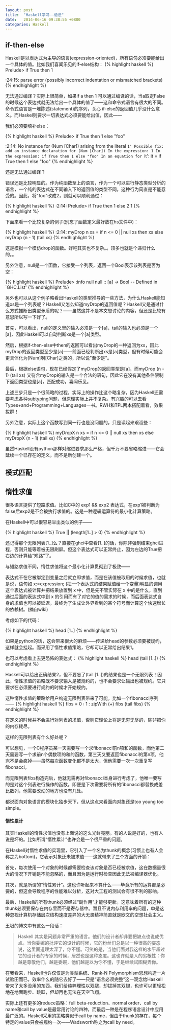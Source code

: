 ```yaml
---
layout: post
title:  "Haskell学习——语法"
date:   2014-06-16 09:38:55 +0800
categories: Haskell
---
```



## if-then-else

Haskell是以表达式为主导的语言(expression-oriented)，所有语句必须要能给出一个具体的值。比如我们喜闻乐见的if-else结构：
{% highlight haskell %}
Prelude> if True then 1

<interactive>:24:15:
    parse error (possibly incorrect indentation or mismatched brackets)
{% endhighlight %}

无法通过编译？实际上很简单，如果if a then 1 可以通过编译的话，当a取定False的时候这个表达式就无法给出一个具体的值了——这和命令式语言有很大的不同。命令式语言是一堆陈述(statement)的序列，关心 if-else的返回值几乎没什么意义。而Haskel则要求一切表达式必须要能给出值，因此——

我们必须要填补else：

{% highlight haskell %}
Prelude> if True then 1 else "foo"

<interactive>:2:14:
    No instance for (Num [Char])
        arising from the literal `1'
    Possible fix: add an instance declaration for (Num [Char])
    In the expression: 1
    In the expression: if True then 1 else "foo"
    In an equation for `it': it = if True then 1 else "foo"
{% endhighlight %}
 
还是无法通过编译？

错误还是比较明显的。作为纯函数至上的语言，作为一个可以进行静态类型分析的语言，一个纯的表达式在不同输入下的返回值的类型不同，这种行为简直是不能忍受的。因此，将"foo"改成2，则就可以顺利通过：

{% highlight haskell %}
<interactive>:2:14:
Prelude> if True then 1 else 2
1
{% endhighlight %}
 

下面来看一个比较复杂的例子(别忘了函数定义最好放在hs文件中)：

{% highlight haskell %}
<interactive>:2:14:
myDrop n xs = if n <= 0 || null xs
              then xs
              else myDrop (n - 1) (tail xs)
{% endhighlight %}
 
这是模拟一个模仿drop的函数。好吧其实也不复杂。。顶多也就是个递归什么的。。

另外注意，null是一个函数，它接受一个列表，返回一个Bool表示该列表是否为空：

{% highlight haskell %}
Prelude> :info null
null :: [a] -> Bool 	-- Defined in `GHC.List'
{% endhighlight %}
 
另外也可以从这个例子略看出Haskell的类型推导的一些方法，为什么Haskell能知道xs是一个列表呢？Haskell又怎么知道myDrop的返回值呢？Haskell又是通过什么方式推断出类型矛盾的呢？——虽然这并不是本文想讨论的内容，但还是比较有意思所以写一下好了。

首先，可以看出，null的定义里的输入必须是一个[a]，tail的输入也必须是一个[a]，因此Haskell可以自动判断xs是一个[a]类型。

然后，根据if-then-else中then的返回可以看出myDrop的一种返回为xs，因此myDrop的返回类型至少是[a]——前面已经判断出xs是[a]类型，但有时候可能会更具体化为[Num]啊[Char]之类的，所以说"至少是"。

最后，根据else语句，现在已经假定了myDrop的返回类型是[a]，而myDrop (n - 1) (tail xs) 又符合myDrop的输入是一个合法的语句，因此它在没有其他条件限制下返回类型也是[a]，匹配成功，喜闻乐见。

上述三步只是一个很简略的过程，实际上的操作比这个略复杂，因为Haskell还需要考虑各种subtyping问题，但原理实际上并不复杂。有兴趣的可以去看Types+and+Programming+Languages一书。RWH和TPL两本搭配着看，效果拔群！

另外注意，实际上这个函数写到同一行也是没问题的，只是读起来艰涩些：

{% highlight haskell %}
myDropX n xs = if n <= 0 || null xs then xs else myDropX (n - 1) (tail xs)
{% endhighlight %}

虽然Haskell没有python那样对缩进要求那么严格，但千万不要省略缩进——它会延续一个已存在的定义，而不是新创建一个。

## 模式匹配


## 惰性求值

很多语言提供了短路求值。比如C中的 exp1 && exp2 表达式，在exp1被判断为false后exp2是不会被执行求值的。这是一种逻辑运算符的最小化计算策略。

在Haskell中可以很容易举出类似的例子——

{% highlight haskell %}
True || (length[1..] > 0)
{% endhighlight %}
 
还记得那个无限列表[1..]么？直接在ghci中查看[1..]的话，你除非强制结束ghci进程，否则只能等着被无限刷屏。但这个表达式可以正常终止，因为左边的True把右边的计算给“短路”了。

与短路求值不同，惰性求值将这个最小化计算贯彻到了极致——

表达式不在它被绑定到变量之后就立即求值，而是在该值被取用的时候求值，也就是说，语句如 x:=expression; (把一个表达式的结果赋值给一个变量)明显的调用这个表达式被计算并把结果放置到 x 中，但是先不管实际在 x 中的是什么，直到通过后面的表达式中到 x 的引用而有了对它的值的需求的时候，而后面表达式自身的求值也可以被延迟，最终为了生成让外界看到的某个符号而计算这个快速增长的依赖树。(摘自wiki)

考虑如下的代码：

{% highlight haskell %}
head [1..]
{% endhighlight %}
 
如果是python的话，这会带来很大的麻烦——传递给head的参数必须要被规约，这样就会挂起。而采用了惰性求值策略，它却可以正常给出结果1。

也可以考虑看上去更恐怖的表达式：
{% highlight haskell %}
head (tail [1..])
{% endhighlight %}
 
Haskell可以给出正确结果2，但不要忘了(tail [1..])的结果也是一个无限列表！因此，惰性求值的策略既不要求输入是被规约的，也不会要求让输出也被规约。它只要求在必须要进行规约的时候才开始规约。

这种惰性求值的策略给用户构造无限列表带来了可能。比如一个fibonacci序列——
{% highlight haskell %}
fibs = 0 : 1 : zipWith (+) fibs (tail fibs)
{% endhighlight %}
 
在定义的时候并不会进行对列表的求值，否则它理论上将是无穷无尽的，除非把你的内存耗尽。

这样的无限列表有什么好处呢？

可以想见，一个C程序员某一天需要写一个求fibonacci前n项和的函数，而他第二天需要写一个求前n个偶数项的和的函数，第三天又要返回fibonacci的第n项，他岂不是会疯掉——虽然每次函数变化都不是太大，但他需要一次一次重复写fibonacci。

而无限列表fibs构造完后，他就无需再对fibonacci本身进行考虑了，他唯一要写的是对这个列表进行操作的函数。即便是下次需要将所有的fibonacci都替换成差比数列，他需要改动的地方也没有几处。

都说面向对象语言的模块化独步天下，但从这点来看面向对象还是too young too simple。

#### 惰性累计

其实Haskell的惰性求值也没有上面说的这么光鲜亮丽。有的人说是好的，也有人说是坏的。比如所谓“惰性累计”也许会是一个很严重的问题。

在Haskell对惰性求值的实现里，它引入了一个名为thunk的概念(习惯上也有人会称之为bottom)，它表示对象还未被求值——这就带来了三个方面的开销：

首先，每次使用一个对象的时候都需要检查该对象是否已经被求值，这在数据量很大的情况下开销是不能忽略的，而且因为是运行时检查因此无法被编译器优化。

其次，就是所谓的“惰性累计”。这也许听起来不算什么——毕竟所有的运算都是必要的，但这会导致程序的性能难以分析，这对大工程的测试会有很不利的影响。

最后，Haskell的所有thunk必须经过“副作用”才能够更新。这意味着所有的这种thunk必须要保存在内存里而不是寄存器中。暂且不说内存利用率的问题，单是这种忽视计算机存储层次结构速度差异的大无畏精神简直就是欧文的空想社会主义。

王垠的博文中有这么一段话：

> Haskell 其实是问题非常严重的语言。他们的设计者却非要把缺点也说成优点。当你委婉的批评它的设计的时候，它的粉丝们总是以一种很高的姿态说，这里面道理太深了，你不懂。可笑的是，当他们面对我这样的水平超过它的设计者的专家的时候，居然也是这种态度。这也许就是人的劣根性：你越是尊敬他们，越是委婉，他们越是以为你不懂，于是继续试图糊弄你。

在我看来，Haskell也许仅仅是为类型系统、Rank-N Polymorphism思想构造一片试验田而已，效率什么的随它去好了——只是“语言必须完整”这一观念给Haskell带来了太多没用的东西。我们给纯粹理性以双腿，却拔掉其双翅，也许可以更轻松地在地面跑步、跳跃，但却再也无法在天空飞翔。

实际上还有更多的reduce策略：full beta-reduction、normal order、call by name和call by value是最常用讨论的四种，而最后一种是在程序语言设计中应用最广泛的。Haskell采用的策略类似于call by name，但由于thunk的存在，每个特定的value只会被规约一次——Wadsworth称之为call by need。


